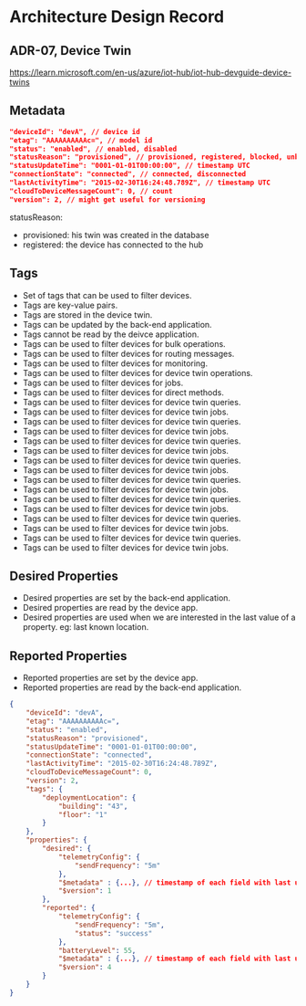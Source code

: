 # Architecture Design Record
## ADR-07, Device Twin

https://learn.microsoft.com/en-us/azure/iot-hub/iot-hub-devguide-device-twins

## Metadata

```json
"deviceId": "devA", // device id
"etag": "AAAAAAAAAAc=", // model id
"status": "enabled", // enabled, disabled
"statusReason": "provisioned", // provisioned, registered, blocked, unblocked
"statusUpdateTime": "0001-01-01T00:00:00", // timestamp UTC
"connectionState": "connected", // connected, disconnected
"lastActivityTime": "2015-02-30T16:24:48.789Z", // timestamp UTC
"cloudToDeviceMessageCount": 0, // count
"version": 2, // might get useful for versioning
```

statusReason:

- provisioned: his twin was created in the database
- registered: the device has connected to the hub

## Tags

- Set of tags that can be used to filter devices.
- Tags are key-value pairs.
- Tags are stored in the device twin.
- Tags can be updated by the back-end application.
- Tags cannot be read by the deivce application.
- Tags can be used to filter devices for bulk operations.
- Tags can be used to filter devices for routing messages.
- Tags can be used to filter devices for monitoring.
- Tags can be used to filter devices for device twin operations.
- Tags can be used to filter devices for jobs.
- Tags can be used to filter devices for direct methods.
- Tags can be used to filter devices for device twin queries.
- Tags can be used to filter devices for device twin jobs.
- Tags can be used to filter devices for device twin queries.
- Tags can be used to filter devices for device twin jobs.
- Tags can be used to filter devices for device twin queries.
- Tags can be used to filter devices for device twin jobs.
- Tags can be used to filter devices for device twin queries.
- Tags can be used to filter devices for device twin jobs.
- Tags can be used to filter devices for device twin queries.
- Tags can be used to filter devices for device twin jobs.
- Tags can be used to filter devices for device twin queries.
- Tags can be used to filter devices for device twin jobs.
- Tags can be used to filter devices for device twin queries.
- Tags can be used to filter devices for device twin jobs.
- Tags can be used to filter devices for device twin queries.
- Tags can be used to filter devices for device twin jobs.


## Desired Properties

- Desired properties are set by the back-end application.
- Desired properties are read by the device app.
- Desired properties are used when we are interested in the last value of a property. eg: last known location.

## Reported Properties

- Reported properties are set by the device app.
- Reported properties are read by the back-end application.

```json
{
    "deviceId": "devA",
    "etag": "AAAAAAAAAAc=",
    "status": "enabled",
    "statusReason": "provisioned",
    "statusUpdateTime": "0001-01-01T00:00:00",
    "connectionState": "connected",
    "lastActivityTime": "2015-02-30T16:24:48.789Z",
    "cloudToDeviceMessageCount": 0,
    "version": 2,
    "tags": { 
        "deploymentLocation": {
            "building": "43",
            "floor": "1"
        }
    },
    "properties": {
        "desired": {
            "telemetryConfig": {
                "sendFrequency": "5m"
            },
            "$metadata" : {...}, // timestamp of each field with last update
            "$version": 1
        },
        "reported": {
            "telemetryConfig": {
                "sendFrequency": "5m",
                "status": "success"
            },
            "batteryLevel": 55,
            "$metadata" : {...}, // timestamp of each field with last update
            "$version": 4
        }
    }
}
```